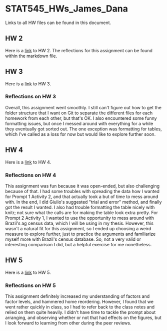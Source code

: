 # STAT545_HWs_James_Dana

Links to all HW files can be found in this document.

## HW 2
Here is a [link](https://github.com/danaj191/STAT545_HWs_James_Dana/blob/master/HW02_rmd.md) to HW 2. The reflections for this assignment can be found within the markdown file.

## HW 3
Here is a [link](https://github.com/danaj191/STAT545_HWs_James_Dana/blob/master/HW03_rmd.md) to HW 3.

### Reflections on HW 3
Overall, this assignment went smoothly. I still can't figure out how to get the folder structure that I want on Git to separate the different files for each homework from each other, but that's OK. I also encountered some funny formatting issues, but once I messed around with everything for a while they eventually got sorted out. The one exception was formatting for tables, which I've called as a loss for now but would like to explore further soon.

## HW 4
Here is a [link](https://github.com/danaj191/STAT545_HWs_James_Dana/blob/master/HW04_rmd.md) to HW 4.

### Reflections on HW 4
This assignment was fun because it was open-ended, but also challenging because of that. I had some troubles with spreading the data how I wanted for Prompt 1 Activity 2, and that actually took a but of time to mess around with. In the end, I did Giulio's suggested "trial and error" method, and finally got the result I wanted. I also had trouble formatting the table nicely with knitr; not sure what the calls are for making the table look extra pretty. For Prompt 2 Activity 1, I wanted to use the opportunity to mess around with Brazil's ag census data, which I will be using in my thesis. However, this wasn't a natural fit for this assignment, so I ended up choosing a weird measure to explore further, just to practice the arguments and familiarize myself more with Brazil's census database. So, not a very valid or interesting comparison I did, but a helpful exercise for me nonetheless.

## HW 5
Here is a [link](https://github.com/danaj191/STAT545_HWs_James_Dana/blob/master/HW05/HW05_rmd.md) to HW 5.

### Reflections on HW 5
This assignment definitely increased my understanding of factors and factor levels, and hammered home reordering. However, I found that we went rather quickly in class, so I had to refer back to the class notes and relied on them quite heavily. I didn't have time to tackle the prompt about arranging, and observing whether or not that had effects on the figures, but I look forward to learning from other during the peer reviews.
